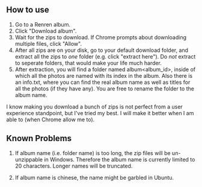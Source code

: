 How to use
----

1. Go to a Renren album. 
2. Click "Download album". 
3. Wait for the zips to download. If Chrome prompts about downloading multiple files, click "Allow". 
4. After all zips are on your disk, go to your default download folder, and extract all the zips to *one* folder (e.g. click "extract here"). Do *not* extract to seperate folders, that would make your life much harder. 
5. After extraction, you will find a folder named album<album_id>, inside of which all the photos are named with its index in the album. Also there is an info.txt, where you can find the real album name as well as titles for all the photos (if they have any). You are free to rename the folder to the album name. 

I know making you download a bunch of zips is not perfect from a user experience standpoint, but I've tried my best. I will make it better when I am able to (when Chrome allow me to). 

Known Problems
----

1. If album name (i.e. folder name) is too long, the zip files will be un-unzippable in Windows. Therefore the album name is currently limited to 20 characters. Longer names will be truncated. 

2. If album name is chinese, the name might be garbled in Ubuntu. 